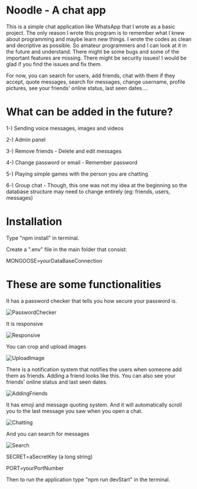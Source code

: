 # Noodle - A chat app
This is a simple chat application like WhatsApp that I wrote as a basic project. The only reason I wrote this program is to remember what I knew about programming and maybe learn new things. I wrote the codes as clean and decriptive as possible. So amateur programmers and I can look at it in the future and understand. There might be some bugs and some of the important features are missing. There might be security issues! I would be glad if you find the issues and fix them.

For now, you can search for users, add friends, chat with them if they accept, quote messages, search for messages, change username, profile pictures, see your friends' online status, last seen dates....

# What can be added in the future?

1-) Sending voice messages, images and videos

2-) Admin panel

3-) Remove friends - Delete and edit messages

4-) Change password or email - Remember password

5-) Playing simple games with the person you are chatting

6-) Group chat - Though, this one was not my idea at the beginning so the database structure may need to change entirely (eg: friends, users, messages)

# Installation
Type "npm install" in terminal.

Create a ".env" file in the main folder that consist:

MONGOOSE=yourDataBaseConnection

# These are some functionalities

It has a password checker that tells you how secure your password is.

![PasswordChecker](https://github.com/ugurozdemir97/myprojects/assets/64408736/12a30b88-0ec1-4d82-886d-c45c076a9811)

It is responsive

![Responsive](https://github.com/ugurozdemir97/myprojects/assets/64408736/c798b285-1d1c-4233-9703-19b3e57c01a5)

You can crop and upload images

![UploadImage](https://github.com/ugurozdemir97/myprojects/assets/64408736/7ce9d680-762a-4bdb-9339-aac0c00aaf82)

There is a notification system that notifies the users when someone add them as friends. Adding a friend looks like this. You can also see your friends' online status and last seen dates. 

![AddingFriends](https://github.com/ugurozdemir97/myprojects/assets/64408736/c2425625-d2b3-4b46-b088-a4407fd336c4)

It has emoji and message quoting system. And it will automatically scroll you to the last message you saw when you open a chat.

![Chatting](https://github.com/ugurozdemir97/myprojects/assets/64408736/cc29c59e-cfff-456c-9508-76766aeab881)

And you can search for messages

![Search](https://github.com/ugurozdemir97/myprojects/assets/64408736/4891cb1e-afba-40c3-b1c7-ca7e3492a501)

SECRET=aSecretKey (a long string)

PORT=yourPortNumber

Then to run the application type "npm run devStart" in the terminal.
